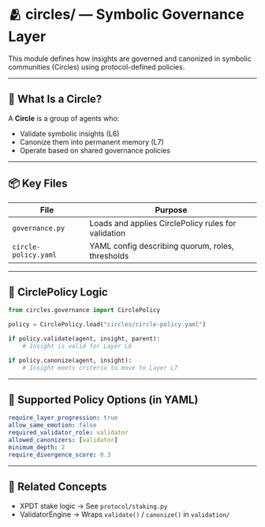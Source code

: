 # 🫂 circles/ — Symbolic Governance Layer

This module defines how insights are governed and canonized in symbolic communities (Circles) using protocol-defined policies.

---

## 🔐 What Is a Circle?

A **Circle** is a group of agents who:
- Validate symbolic insights (L6)
- Canonize them into permanent memory (L7)
- Operate based on shared governance policies

---

## 📦 Key Files

| File               | Purpose                                               |
|--------------------|-------------------------------------------------------|
| `governance.py`    | Loads and applies CirclePolicy rules for validation   |
| `circle-policy.yaml` | YAML config describing quorum, roles, thresholds   |

---

## 🔁 CirclePolicy Logic

```python
from circles.governance import CirclePolicy

policy = CirclePolicy.load("circles/circle-policy.yaml")

if policy.validate(agent, insight, parent):
    # Insight is valid for Layer L6

if policy.canonize(agent, insight):
    # Insight meets criteria to move to Layer L7
```

---

## 🧪 Supported Policy Options (in YAML)

```yaml
require_layer_progression: true
allow_same_emotion: false
required_validator_role: validator
allowed_canonizers: [validator]
minimum_depth: 2
require_divergence_score: 0.3
```

---

## 🧠 Related Concepts

- XPDT stake logic → See `protocol/staking.py`
- ValidatorEngine → Wraps `validate()` / `canonize()` in `validation/`

